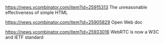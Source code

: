https://news.ycombinator.com/item?id=25915313 The unreasonable effectiveness of simple HTML

https://news.ycombinator.com/item?id=25905829 Open Web doc

https://news.ycombinator.com/item?id=25933016 WebRTC is now a W3C and IETF standard
